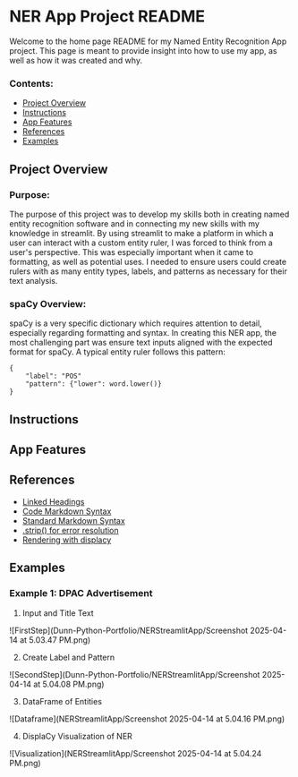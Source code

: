# NER App Project README

Welcome to the home page README for my Named Entity Recognition App project. This page is meant to provide insight into how to use my app, as well as how it was created and why.

### Contents:

- [Project Overview](##project-overview)
- [Instructions](##instructions)
- [App Features](##app-features)
- [References](##references)
- [Examples](##examples) 

## Project Overview

### Purpose:

The purpose of this project was to develop my skills both in creating named entity recognition software and in connecting my new skills with my knowledge in streamlit. By using streamlit to make a platform in which a user can interact with a custom entity ruler, I was forced to think from a user's perspective. This was especially important when it came to formatting, as well as potential uses. I needed to ensure users could create rulers with as many entity types, labels, and patterns as necessary for their text analysis. 

### spaCy Overview:

spaCy is a very specific dictionary which requires attention to detail, especially regarding formatting and syntax. In creating this NER app, the most challenging part was ensure text inputs aligned with the expected format for spaCy. A typical entity ruler follows this pattern:

```
{
    "label": "POS"
    "pattern": {"lower": word.lower()}
}
```


## Instructions 

## App Features

## References

- [Linked Headings](https://gist.github.com/rachelhyman/b1f109155c9dafffe618)
- [Code Markdown Syntax](https://www.markdownguide.org/extended-syntax/)
- [Standard Markdown Syntax](https://www.markdownguide.org/basic-syntax/)
- [.strip() for error resolution](https://www.w3schools.com/python/ref_string_strip.asp)
- [Rendering with displacy](https://medium.com/@groxli/create-a-spacy-visualizer-with-streamlit-8b9b41b36745)

## Examples

### Example 1: DPAC Advertisement

1. Input and Title Text

![FirstStep](Dunn-Python-Portfolio/NERStreamlitApp/Screenshot 2025-04-14 at 5.03.47 PM.png)

2. Create Label and Pattern

![SecondStep](Dunn-Python-Portfolio/NERStreamlitApp/Screenshot 2025-04-14 at 5.04.08 PM.png)

3. DataFrame of Entities

![Dataframe](NERStreamlitApp/Screenshot 2025-04-14 at 5.04.16 PM.png)

4. DisplaCy Visualization of NER

![Visualization](NERStreamlitApp/Screenshot 2025-04-14 at 5.04.24 PM.png)